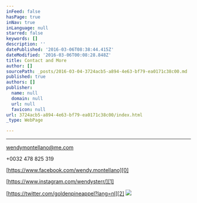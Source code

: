 ```yaml
---
inFeed: false
hasPage: true
inNav: true
inLanguage: null
starred: false
keywords: []
description: ''
datePublished: '2016-03-06T08:38:44.415Z'
dateModified: '2016-03-06T00:08:28.848Z'
title: Contact and More
author: []
sourcePath: _posts/2016-03-04-3724acb5-a894-4e63-bf79-ea0171c38c00.md
published: true
authors: []
publisher:
  name: null
  domain: null
  url: null
  favicon: null
url: 3724acb5-a894-4e63-bf79-ea0171c38c00/index.html
_type: WebPage

---
```

****

wendymontellano@me.com

+0032 478 825 319

[https://www.facebook.com/wendy.montellano][0]

[https://www.instagram.com/wendysterr/][1]

[https://twitter.com/goldenpineappel?lang=nl][2]
![](https://the-grid-user-content.s3-us-west-2.amazonaws.com/b4599a25-a2d7-4a45-8191-5320b70af4ab.jpg)

[0]: https://www.facebook.com/wendy.montellano
[1]: https://www.instagram.com/wendysterr/
[2]: https://twitter.com/goldenpineappel?lang=nl